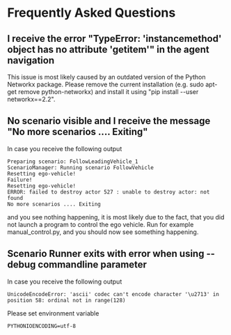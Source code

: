 # Frequently Asked Questions

## I receive the error "TypeError: 'instancemethod' object has no attribute '__getitem__'" in the agent navigation

This issue is most likely caused by an outdated version of the Python Networkx package. Please remove the current installation
(e.g. sudo apt-get remove python-networkx) and install it using "pip install --user networkx==2.2".

## No scenario visible and I receive the message "No more scenarios .... Exiting"

In case you receive the following output
```
Preparing scenario: FollowLeadingVehicle_1
ScenarioManager: Running scenario FollowVehicle
Resetting ego-vehicle!
Failure!
Resetting ego-vehicle!
ERROR: failed to destroy actor 527 : unable to destroy actor: not found
No more scenarios .... Exiting
```
and you see nothing happening, it is most likely due to the fact, that you did not launch a program to control
the ego vehicle. Run for example manual_control.py, and you should now see something happening.


## Scenario Runner exits with error when using --debug commandline parameter

In case you receive the following output
```
UnicodeEncodeError: 'ascii' codec can't encode character '\u2713' in position 58: ordinal not in range(128)
```
Please set environment variable
```
PYTHONIOENCODING=utf-8
```

